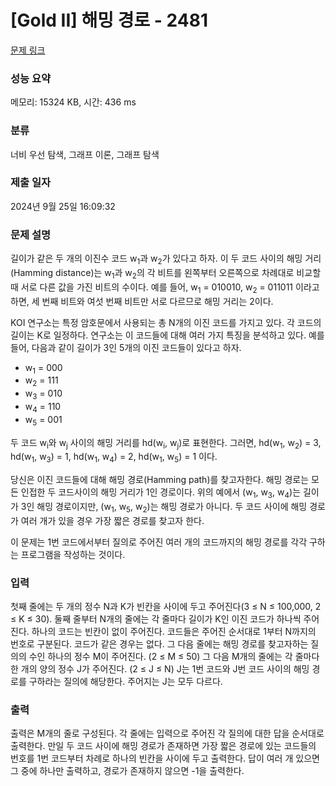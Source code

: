 # [Gold II] 해밍 경로 - 2481 

[문제 링크](https://www.acmicpc.net/problem/2481) 

### 성능 요약

메모리: 15324 KB, 시간: 436 ms

### 분류

너비 우선 탐색, 그래프 이론, 그래프 탐색

### 제출 일자

2024년 9월 25일 16:09:32

### 문제 설명

<p>길이가 같은 두 개의 이진수 코드 w<sub>1</sub>과 w<sub>2</sub>가 있다고 하자. 이 두 코드 사이의 해밍 거리(Hamming distance)는 w<sub>1</sub>과 w<sub>2</sub>의 각 비트를 왼쪽부터 오른쪽으로 차례대로 비교할 때 서로 다른 값을 가진 비트의 수이다. 예를 들어, w<sub>1</sub> = 010010, w<sub>2</sub> = 011011 이라고 하면, 세 번째 비트와 여섯 번째 비트만 서로 다르므로 해밍 거리는 2이다.</p>

<p>KOI 연구소는 특정 암호문에서 사용되는 총 N개의 이진 코드를 가지고 있다. 각 코드의 길이는 K로 일정하다. 연구소는 이 코드들에 대해 여러 가지 특징을 분석하고 있다. 예를 들어, 다음과 같이 길이가 3인 5개의 이진 코드들이 있다고 하자.</p>

<ul>
	<li>w<sub>1</sub> = 000</li>
	<li>w<sub>2</sub> = 111</li>
	<li>w<sub>3</sub> = 010</li>
	<li>w<sub>4</sub> = 110</li>
	<li>w<sub>5</sub> = 001</li>
</ul>

<p>두 코드 w<sub>i</sub>와 w<sub>j</sub> 사이의 해밍 거리를 hd(w<sub>i</sub>, w<sub>j</sub>)로 표현한다. 그러면, hd(w<sub>1</sub>, w<sub>2</sub>) = 3, hd(w<sub>1</sub>, w<sub>3</sub>) = 1, hd(w<sub>1</sub>, w<sub>4</sub>) = 2, hd(w<sub>1</sub>, w<sub>5</sub>) = 1 이다.</p>

<p>당신은 이진 코드들에 대해 해밍 경로(Hamming path)를 찾고자한다. 해밍 경로는 모든 인접한 두 코드사이의 해밍 거리가 1인 경로이다. 위의 예에서 (w<sub>1</sub>, w<sub>3</sub>, w<sub>4</sub>)는 길이가 3인 해밍 경로이지만, (w<sub>1</sub>, w<sub>5</sub>, w<sub>2</sub>)는 해밍 경로가 아니다. 두 코드 사이에 해밍 경로가 여러 개가 있을 경우 가장 짧은 경로를 찾고자 한다.</p>

<p>이 문제는 1번 코드에서부터 질의로 주어진 여러 개의 코드까지의 해밍 경로를 각각 구하는 프로그램을 작성하는 것이다.</p>

### 입력 

 <p>첫째 줄에는 두 개의 정수 N과 K가 빈칸을 사이에 두고 주어진다(3 ≤ N ≤ 100,000, 2 ≤ K ≤ 30). 둘째 줄부터 N개의 줄에는 각 줄마다 길이가 K인 이진 코드가 하나씩 주어진다. 하나의 코드는 빈칸이 없이 주어진다. 코드들은 주어진 순서대로 1부터 N까지의 번호로 구분된다. 코드가 같은 경우는 없다. 그 다음 줄에는 해밍 경로를 찾고자하는 질의의 수인 하나의 정수 M이 주어진다. (2 ≤ M ≤ 50) 그 다음 M개의 줄에는 각 줄마다 한 개의 양의 정수 J가 주어진다. (2 ≤ J ≤ N) J는 1번 코드와 J번 코드 사이의 해밍 경로를 구하라는 질의에 해당한다. 주어지는 J는 모두 다르다.</p>

### 출력 

 <p>출력은 M개의 줄로 구성된다. 각 줄에는 입력으로 주어진 각 질의에 대한 답을 순서대로 출력한다. 만일 두 코드 사이에 해밍 경로가 존재하면 가장 짧은 경로에 있는 코드들의 번호를 1번 코드부터 차례로 하나의 빈칸을 사이에 두고 출력한다. 답이 여러 개 있으면 그 중에 하나만 출력하고, 경로가 존재하지 않으면 -1을 출력한다.</p>

